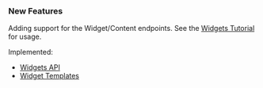 ### New Features

Adding support for the Widget/Content endpoints. See the [Widgets Tutorial](https://developer.bigcommerce.com/api-docs/store-management/widgets/tutorials/tutorial)
for usage.

Implemented:
 - [Widgets API](https://developer.bigcommerce.com/api-reference/store-management/widgets/widget/createwidget)
 - [Widget Templates](https://developer.bigcommerce.com/api-reference/store-management/widgets/widget-template/createwidgettemplate)
